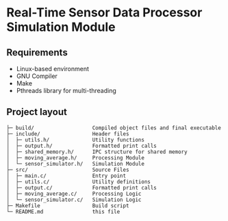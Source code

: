 # Real-Time Sensor Data Processor Simulation Module

Requirements
--------------
- Linux-based environment
- GNU Compiler
- Make
- Pthreads library for multi-threading

Project layout
--------------

    ├─ build/                   Compiled object files and final executable
    ├─ include/                 Header files
    │  ├─ utils.h/              Utility functions
    │  ├─ output.h/             Formatted print calls
    │  ├─ shared_memory.h/      IPC structure for shared memory
    │  ├─ moving_average.h/     Processing Module
    │  └─ sensor_simulator.h/   Simulation Module
    ├─ src/                     Source Files
    │  ├─ main.c/               Entry point
    │  ├─ utils.c/              Utility definitions
    │  ├─ output.c/             Formatted print calls
    │  ├─ moving_average.c/     Processing Logic
    │  └─ sensor_simulator.c/   Simulation Logic
    ├─ Makefile                 Build script
    └─ README.md                this file
